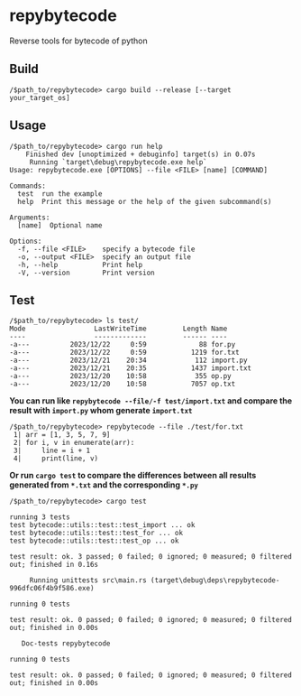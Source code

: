 # repybytecode

Reverse tools for bytecode of python



## Build

```shell
/$path_to/repybytecode> cargo build --release [--target your_target_os]
```



## Usage

```shell
/$path_to/repybytecode> cargo run help
    Finished dev [unoptimized + debuginfo] target(s) in 0.07s
     Running `target\debug\repybytecode.exe help`
Usage: repybytecode.exe [OPTIONS] --file <FILE> [name] [COMMAND]

Commands:
  test  run the example
  help  Print this message or the help of the given subcommand(s)

Arguments:
  [name]  Optional name

Options:
  -f, --file <FILE>    specify a bytecode file
  -o, --output <FILE>  specify an output file
  -h, --help           Print help
  -V, --version        Print version
```



## Test

```shell
/$path_to/repybytecode> ls test/
Mode                 LastWriteTime         Length Name
----                 -------------         ------ ----
-a---          2023/12/22     0:59             88 for.py
-a---          2023/12/22     0:59           1219 for.txt
-a---          2023/12/21    20:34            112 import.py
-a---          2023/12/21    20:35           1437 import.txt
-a---          2023/12/20    10:58            355 op.py
-a---          2023/12/20    10:58           7057 op.txt
```

**You can run like `repybytecode --file/-f test/import.txt` and compare the result with `import.py` whom generate `import.txt`**

```shell
/$path_to/repybytecode> repybytecode --file ./test/for.txt
 1| arr = [1, 3, 5, 7, 9]
 2| for i, v in enumerate(arr):
 3|     line = i + 1
 4|     print(line, v)
```

**Or run `cargo test` to compare the differences between all results generated from `*.txt` and the corresponding  `*.py`**

```shell
/$path_to/repybytecode> cargo test

running 3 tests
test bytecode::utils::test::test_import ... ok
test bytecode::utils::test::test_for ... ok
test bytecode::utils::test::test_op ... ok

test result: ok. 3 passed; 0 failed; 0 ignored; 0 measured; 0 filtered out; finished in 0.16s

     Running unittests src\main.rs (target\debug\deps\repybytecode-996dfc06f4b9f586.exe)

running 0 tests

test result: ok. 0 passed; 0 failed; 0 ignored; 0 measured; 0 filtered out; finished in 0.00s

   Doc-tests repybytecode

running 0 tests

test result: ok. 0 passed; 0 failed; 0 ignored; 0 measured; 0 filtered out; finished in 0.00s

```

